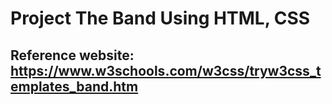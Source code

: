 # Project The Band Using HTML, CSS

## Reference website: https://www.w3schools.com/w3css/tryw3css_templates_band.htm
 
